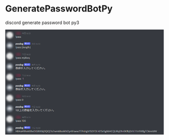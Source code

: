 # GeneratePasswordBotPy
discord generate password bot py3

![sample](https://github.com/2n9/GeneratePasswordBotPy/blob/main/2021-11-30_16h56_44.png?raw=true)

